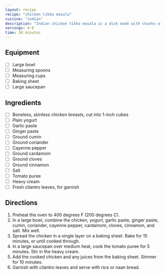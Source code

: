 ```yaml
---
layout: recipe
recipe: "chicken tikka masala"
cuisine: "indian"
description: "Indian chicken tikka masala is a dish made with chunks of chicken marinated in spices and yogurt, then grilled or baked and served in a tomato-based sauce."
servings: 4-6
time: 30 minutes
---
```


## Equipment
- [ ] Large bowl
- [ ] Measuring spoons
- [ ] Measuring cups
- [ ] Baking sheet
- [ ] Large saucepan

## Ingredients
- [ ] Boneless, skinless chicken breasts, cut into 1-inch cubes
- [ ] Plain yogurt
- [ ] Garlic paste
- [ ] Ginger paste
- [ ] Ground cumin
- [ ] Ground coriander
- [ ] Cayenne pepper
- [ ] Ground cardamom
- [ ] Ground cloves
- [ ] Ground cinnamon
- [ ] Salt
- [ ] Tomato puree
- [ ] Heavy cream
- [ ] Fresh cilantro leaves, for garnish

## Directions
1. Preheat the oven to 400 degrees F (200 degrees C).
2. In a large bowl, combine the chicken, yogurt, garlic paste, ginger paste, cumin, coriander, cayenne pepper, cardamom, cloves, cinnamon, and salt. Mix well.
3. Spread the chicken in a single layer on a baking sheet. Bake for 15 minutes, or until cooked through.
4. In a large saucepan over medium heat, cook the tomato puree for 5 minutes. Stir in the heavy cream.
5. Add the cooked chicken and any juices from the baking sheet. Simmer for 10 minutes.
6. Garnish with cilantro leaves and serve with rice or naan bread.
